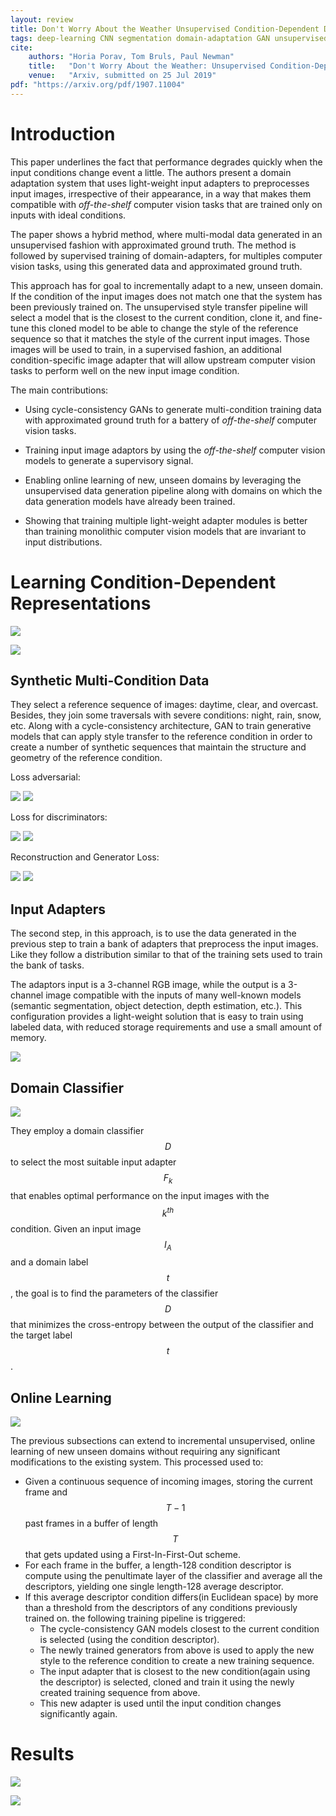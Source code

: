 ```yaml
---
layout: review
title: Don't Worry About the Weather Unsupervised Condition-Dependent Domain Adaptation
tags: deep-learning CNN segmentation domain-adaptation GAN unsupervised traffic
cite:
    authors: "Horia Porav, Tom Bruls, Paul Newman"
    title:   "Don't Worry About the Weather: Unsupervised Condition-Dependent Domain Adaptation"
    venue:   "Arxiv, submitted on 25 Jul 2019"
pdf: "https://arxiv.org/pdf/1907.11004"
---
```


# Introduction

This paper underlines the fact that performance degrades quickly when the input conditions change event a little.
The authors present a domain adaptation system that uses light-weight input adapters to preprocesses input images, irrespective of their appearance, in a way that makes them compatible with *off-the-shelf* computer vision tasks that are trained only on inputs with ideal conditions.


The paper shows a hybrid method, where multi-modal data generated in an unsupervised fashion with approximated ground truth. The method is followed by supervised training of domain-adapters, for multiples computer vision tasks, using this generated data and approximated ground truth.


This approach has for goal to incrementally adapt to a new, unseen domain.
If the condition of the input images does not match one that the system has been previously trained on.
The unsupervised style transfer pipeline will select a model that is the closest to the current condition, clone it, and fine-tune this cloned model to be able to change the style of the reference sequence so that it matches the style of the current input images.
Those images will be used to train, in a supervised fashion, an additional condition-specific image adapter that will allow upstream computer vision tasks to perform well on the new input image condition.


The main contributions:

- Using cycle-consistency GANs to generate multi-condition training data with approximated ground truth for a battery of *off-the-shelf* computer vision tasks.

- Training input image adaptors by using the *off-the-shelf* computer vision models to generate a supervisory signal.

- Enabling online learning of new, unseen domains by leveraging the unsupervised data generation pipeline along with domains on which the data generation models have already been trained.

- Showing that training multiple light-weight adapter modules is better than training monolithic computer vision models that are invariant to input distributions.


# Learning Condition-Dependent Representations

![](/article/images/Weather/Gan.png)

![](/article/images/Weather/archi.png)

## Synthetic Multi-Condition Data

They select a reference sequence of images: daytime, clear, and overcast.
Besides, they join some traversals with severe conditions: night, rain, snow, etc.
Along with a cycle-consistency architecture, GAN to train generative models that can apply style transfer to the reference condition in order to create a number of synthetic sequences that maintain the structure and geometry of the reference condition.

Loss adversarial:

![](/article/images/Weather/loss_adv_1.png)
![](/article/images/Weather/loss_adv_2.png)

Loss for discriminators:

![](/article/images/Weather/loss_disc_1.png)
![](/article/images/Weather/loss_disc_2.png)

Reconstruction and Generator Loss:

![](/article/images/Weather/loss_rec.png)
![](/article/images/Weather/loss_gen.png)

## Input Adapters

The second step, in this approach, is to use the data generated in the previous step to train a bank of adapters that preprocess the input images. Like they follow a distribution similar to that of the training sets used to train the bank of tasks.


The adaptors input is a 3-channel RGB image, while the output is a 3-channel image compatible with the inputs of many well-known models (semantic segmentation, object detection, depth estimation, etc.).
This configuration provides a light-weight solution that is easy to train using labeled data, with reduced storage requirements and use a small amount of memory.

![](/article/images/Weather/loss_adapters.png)

## Domain Classifier

![](/article/images/Weather/classifier.png)

They employ a domain classifier $$D$$ to select the most suitable input adapter $$F_k$$ that enables optimal performance on the input images with the $$k^{th}$$ condition.
Given an input image $$I_A$$ and a domain label $$t$$, the goal is to find the parameters of the classifier $$D$$ that minimizes the cross-entropy between the output of the classifier and the target label $$t$$.

## Online Learning

![](/article/images/Weather/onlinelearning.png)

The previous subsections can extend to incremental unsupervised, online learning of new unseen domains without requiring any significant modifications to the existing system.
This processed used to:
* Given a continuous sequence of incoming images, storing the current frame and $$T−1$$ past frames in a buffer of length $$T$$ that gets updated using a First-In-First-Out scheme.
* For each frame in the buffer, a length-128 condition descriptor is compute using the penultimate layer of the classifier and average all the descriptors, yielding one single length-128 average descriptor.
* If this average descriptor condition differs(in Euclidean space) by more than a threshold from the descriptors of any conditions previously trained on.
the following training pipeline is triggered:
    * The cycle-consistency GAN models closest to the current condition is selected (using the condition descriptor).
    * The newly trained generators from above is used to apply the new style to the reference condition to create a new training sequence.
    * The input adapter that is closest to the new condition(again using the descriptor) is selected, cloned and train it using the newly created training sequence from above.
    * This new adapter is used until the input condition changes significantly again.

# Results

![](/article/images/Weather/result_matrix.png)

![](/article/images/Weather/resultats_table.png)
